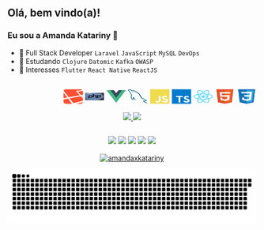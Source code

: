 ## Olá, bem vindo(a)!
### Eu sou a Amanda Katariny 👋

- 🔭 Full Stack Developer `Laravel` `JavaScript` `MySQL` `DevOps`
- 🌱 Estudando `Clojure` `Datomic` `Kafka` `OWASP`
- :pushpin: Interesses `Flutter` `React Native` `ReactJS`

<div style="display: inline_block" align="right"><br>
  <img align="center" alt="laravel" height="30" width="40" src="https://raw.githubusercontent.com/devicons/devicon/master/icons/laravel/laravel-plain.svg">
  <img align="center" alt="php" height="30" width="40" src="https://raw.githubusercontent.com/devicons/devicon/master/icons/php/php-original.svg">
  <img align="center" alt="Vue" height="30" width="40" src="https://raw.githubusercontent.com/devicons/devicon/master/icons/vuejs/vuejs-original.svg">
  <img align="center" alt="mysql" height="30" width="40" src="https://raw.githubusercontent.com/devicons/devicon/master/icons/mysql/mysql-original.svg">
  <img align="center" alt="Js" height="30" width="40" src="https://raw.githubusercontent.com/devicons/devicon/master/icons/javascript/javascript-plain.svg">
  <img align="center" alt="Ts" height="30" width="40" src="https://raw.githubusercontent.com/devicons/devicon/master/icons/typescript/typescript-plain.svg">
  <img align="center" alt="React" height="30" width="40" src="https://raw.githubusercontent.com/devicons/devicon/master/icons/react/react-original.svg">
  <img align="center" alt="HTML" height="30" width="40" src="https://raw.githubusercontent.com/devicons/devicon/master/icons/html5/html5-original.svg">
  <img align="center" alt="CSS" height="30" width="40" src="https://raw.githubusercontent.com/devicons/devicon/master/icons/css3/css3-original.svg">
</div>

 <div align="center"><br>
  <a href="https://github.com/AmandaxKatariny">
  <img height="180em" src="https://github-readme-stats.vercel.app/api?username=AmandaxKatariny&show_icons=true&theme=omni&include_all_commits=true&count_private=true"/>
  <img height="180em" src="https://github-readme-stats.vercel.app/api/top-langs/?username=AmandaxKatariny&layout=compact&langs_count=7&theme=omni"/>
</div>
  
  ##
  
 <div align="center">
   <a href="https://github.com/amandaxxkatariny" target="_blank"><img src="https://img.shields.io/badge/GitHub-100000?style=for-the-badge&logo=github&logoColor=white" target="_blank"></a>
  <a href="https://instagram.com/amandaxkatariny" target="_blank"><img src="https://img.shields.io/badge/-Instagram-%23E4405F?style=for-the-badge&logo=instagram&logoColor=white" target="_blank"></a>
   <a href = "mailto:amandakata@outlook.com"><img src="https://img.shields.io/badge/Microsoft_Outlook-0078D4?style=for-the-badge&logo=microsoft-outlook&logoColor=white" target="_blank"></a>
  <a href = "mailto:amandakata@gmail.com.br"><img src="https://img.shields.io/badge/-Gmail-%23333?style=for-the-badge&logo=gmail&logoColor=white" target="_blank"></a>
  <a href="https://www.linkedin.com/in/amanda-katariny" target="_blank"><img src="https://img.shields.io/badge/-LinkedIn-%230077B5?style=for-the-badge&logo=linkedin&logoColor=white" target="_blank"></a> 

<div><br>
  <a href="https://github.com/AmandaxKatariny">
    <img height="340em" src="https://github-readme-streak-stats.herokuapp.com/?user=AmandaxKatariny&layout=compact&langs_count=7&theme=omni" alt="amandaxkatariny" />
</div>

  
  ![Snake animation](https://github.com/AmandaxKatariny/AmandaxKatariny/blob/output/github-contribution-grid-snake.svg)
</div>
    
